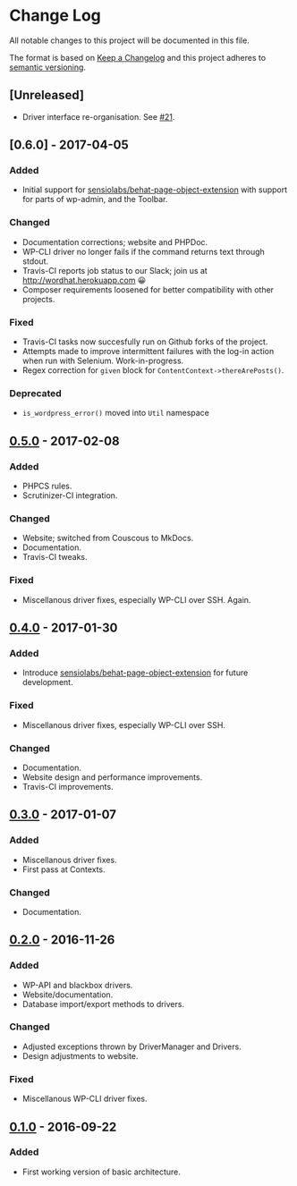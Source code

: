 # Change Log

All notable changes to this project will be documented in this file.

The format is based on [Keep a Changelog](http://keepachangelog.com/) and this project adheres to [semantic versioning](http://semver.org/).

## [Unreleased]
- Driver interface re-organisation. See [#21](https://github.com/paulgibbs/behat-wordpress-extension/issues/21).

## [0.6.0] - 2017-04-05
### Added
- Initial support for [sensiolabs/behat-page-object-extension](https://github.com/sensiolabs/BehatPageObjectExtension) with support for parts of wp-admin, and the Toolbar.

### Changed
- Documentation corrections; website and PHPDoc.
- WP-CLI driver no longer fails if the command returns text through stdout.
- Travis-CI reports job status to our Slack; join us at http://wordhat.herokuapp.com 😀
- Composer requirements loosened for better compatibility with other projects.

### Fixed
- Travis-CI tasks now succesfully run on Github forks of the project.
- Attempts made to improve intermittent failures with the log-in action when run with Selenium. Work-in-progress.
- Regex correction for `given` block for `ContentContext->thereArePosts()`.

### Deprecated
- `is_wordpress_error()` moved into `Util` namespace

## [0.5.0] - 2017-02-08
### Added
- PHPCS rules.
- Scrutinizer-CI integration.

### Changed
- Website; switched from Couscous to MkDocs.
- Documentation.
- Travis-CI tweaks.

### Fixed
- Miscellanous driver fixes, especially WP-CLI over SSH. Again.

## [0.4.0] - 2017-01-30
### Added
- Introduce [sensiolabs/behat-page-object-extension](https://github.com/sensiolabs/BehatPageObjectExtension) for future development.

### Fixed
- Miscellanous driver fixes, especially WP-CLI over SSH.

### Changed
- Documentation.
- Website design and performance improvements.
- Travis-CI improvements.

## [0.3.0] - 2017-01-07
### Added
- Miscellanous driver fixes.
- First pass at Contexts.

### Changed
- Documentation.

## [0.2.0] - 2016-11-26
### Added
- WP-API and blackbox drivers.
- Website/documentation.
- Database import/export methods to drivers.

### Changed
- Adjusted exceptions thrown by DriverManager and Drivers.
- Design adjustments to website.

### Fixed
- Miscellanous WP-CLI driver fixes.

## [0.1.0] - 2016-09-22
### Added
- First working version of basic architecture.

[0.5.0]: https://github.com/paulgibbs/behat-wordpress-extension/compare/v0.4.0...v0.5.0
[0.4.0]: https://github.com/paulgibbs/behat-wordpress-extension/compare/v0.3.0...v0.4.0
[0.3.0]: https://github.com/paulgibbs/behat-wordpress-extension/compare/v0.2.0...v0.3.0
[0.2.0]: https://github.com/paulgibbs/behat-wordpress-extension/compare/v0.1.0...v0.2.0
[0.1.0]: https://github.com/paulgibbs/behat-wordpress-extension/commit/a47612c6bfd545f6a1dfa854b5080441d93f4514
